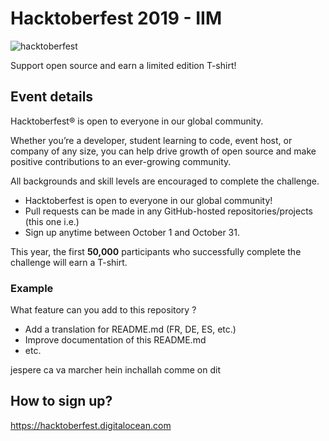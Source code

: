 # Hacktoberfest 2019 - IIM

![hacktoberfest](https://user-images.githubusercontent.com/1866496/65622596-4b382480-dfc6-11e9-9abf-29205789fb3f.png)

Support open source and earn a limited edition T-shirt!

## Event details
Hacktoberfest® is open to everyone in our global community. 

Whether you’re a developer, student learning to code, event host, or company of any size, you can help drive growth of open source and make positive contributions to an ever-growing community.

All backgrounds and skill levels are encouraged to complete the challenge.

- Hacktoberfest is open to everyone in our global community!
- Pull requests can be made in any GitHub-hosted repositories/projects (this one i.e.)
- Sign up anytime between October 1 and October 31.

This year, the first **50,000** participants who successfully complete the challenge will earn a T-shirt.

### Example

What feature can you add to this repository ?

- Add a translation for README.md (FR, DE, ES, etc.)
- Improve documentation of this README.md
- etc. 

jespere ca va marcher hein inchallah comme on dit
## How to sign up?

https://hacktoberfest.digitalocean.com


